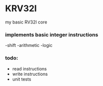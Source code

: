 # KRV32I
my basic RV32I core

### implements basic integer instructions
-shift
-arithmetic
-logic

### todo:
- read instructions
- write instructions
- unit tests
